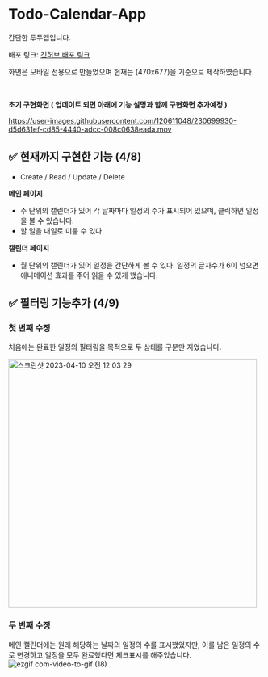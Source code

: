 # Todo-Calendar-App

간단한 투두앱입니다.

배포 링크: <a href="http://YujunSun0.github.io/Todo-Calendar-App/" target="_blank">깃허브 배포 링크</a>

화면은 모바일 전용으로 만들었으며 현재는 (470x677)을 기준으로 제작하였습니다.

<br />

**초기 구현화면 ( 업데이트 되면 아래에 기능 설명과 함께 구현화면 추가예정 )**

https://user-images.githubusercontent.com/120611048/230699930-d5d631ef-cd85-4440-adcc-008c0638eada.mov

## ✅ 현재까지 구현한 기능 (4/8)

- Create / Read / Update / Delete

**메인 페이지**

- 주 단위의 캘린더가 있어 각 날짜마다 일정의 수가 표시되어 있으며, 클릭하면 일정을 볼 수 있습니다.
- 할 일을 내일로 미룰 수 있다.

**캘린더 페이지**

- 월 단위의 캘린더가 있어 일정을 간단하게 볼 수 있다. 일정의 글자수가 6이 넘으면 애니메이션 효과를 주어 읽을 수 있게 했습니다.

## ✅ 필터링 기능추가 (4/9)

### 첫 번째 수정

처음에는 완료한 일정의 필터링을 목적으로 두 상태를 구분만 지었습니다.

<img width="492" alt="스크린샷 2023-04-10 오전 12 03 29" src="https://user-images.githubusercontent.com/120611048/230780528-e57e6db3-95f9-49af-b393-78310f44c729.png">

### 두 번째 수정

메인 캘린더에는 원래 해당하는 날짜의 일정의 수를 표시했었지만, 이를 남은 일정의 수로 변경하고 일정을 모두 완료했다면 체크표시를 해주었습니다.  
![ezgif com-video-to-gif (18)](https://user-images.githubusercontent.com/120611048/230783838-ac075e9d-4ed3-422d-8efd-214929c28109.gif)
